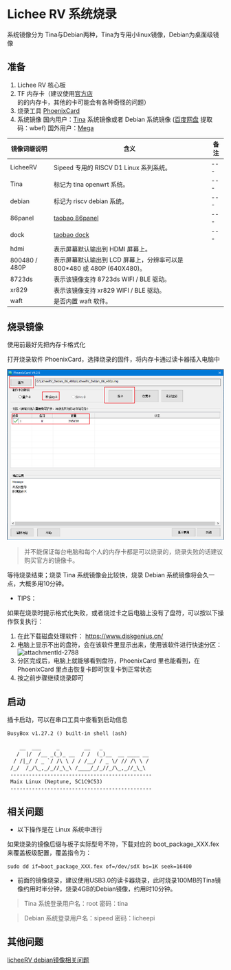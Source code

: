 # Lichee RV 系统烧录

系统镜像分为 Tina与Debian两种，Tina为专用小linux镜像，Debian为桌面级镜像

## 准备

1. Lichee RV 核心板
2. TF 内存卡（建议使用[官方店](https://shop365481095.taobao.com/)的的内存卡，其他的卡可能会有各种奇怪的问题）
3. 烧录工具 [PhoenixCard](https://dl.sipeed.com/shareURL/LICHEE/D1/Lichee_RV/tool)
4. 系统镜像
    国内用户：[Tina](https://dl.sipeed.com/shareURL/LICHEE/D1/Lichee_RV/SDK/image) 系统镜像或者 Debian 系统镜像   ([百度网盘](https://pan.baidu.com/s/1QJTaDw6kkTM4c_GAlmG0hg) 提取码：wbef)
    国外用户：[Mega](https://mega.nz/folder/lx4CyZBA#PiFhY7oSVQ3gp2ZZ_AnwYA)

| 镜像词缀说明 | 含义 | 备注 |
| --- | --- | --- |
| LicheeRV | Sipeed 专用的 RISCV D1 Linux 系列系统。 | --- |
| Tina | 标记为 tina openwrt 系统。 | --- |
| debian | 标记为 riscv debian 系统。 | --- |
| 86panel | [taobao 86panel](https://item.taobao.com/item.htm?spm=a230r.1.14.18.30b534187YMsRx&id=663345415205&ns=1&abbucket=7#detail) | --- |
| dock | [taobao dock](https://item.taobao.com/item.htm?spm=a1z10.3-c-s.w4002-21410578028.20.35765d54K9XCOt&id=666274331852) | --- |
| hdmi | 表示屏幕默认输出到 HDMI 屏幕上。 |  |
| 800480 / 480P | 表示屏幕默认输出到 LCD 屏幕上，分辨率可以是 800*480 或 480P (640X480)。 |  |
| 8723ds | 表示该镜像支持 8723ds WIFI / BLE 驱动。 |  |
| xr829 | 表示该镜像支持 xr829 WIFI / BLE 驱动。 |  |
| waft | 是否内置 waft 软件。 |  |


## 烧录镜像
使用前最好先把内存卡格式化

打开烧录软件 PhoenixCard，选择烧录的固件，将内存卡通过读卡器插入电脑中

![](./../assets/RV/flash.png)

> 并不能保证每台电脑和每个人的内存卡都是可以烧录的，烧录失败的话建议购买官方的镜像卡。

等待烧录结束；烧录 Tina 系统镜像会比较快，烧录 Debian 系统镜像将会久一点，大概多用10分钟。

- TIPS：
  
如果在烧录时提示格式化失败，或者烧过卡之后电脑上没有了盘符，可以按以下操作恢复执行：

1. 在此下载磁盘处理软件： https://www.diskgenius.cn/
2. 电脑上显示不出的盘符，会在该软件里显示出来，使用该软件进行快速分区：
    ![attachmentId-2788](https://bbs.sipeed.com/storage/attachments/2021/12/17/K9SdDOalmpgIwFopjoUU7sV2zgp26E1d85EMwgXf.png)
3. 分区完成后，电脑上就能够看到盘符，PhoenixCard 里也能看到，在 PhoenixCard 里点击恢复卡即可恢复卡到正常状态
4. 按之前步骤继续烧录即可

## 启动
插卡启动，可以在串口工具中查看到启动信息

```shell
BusyBox v1.27.2 () built-in shell (ash)

    __  ___     _        __   _   
   /  |/  /__ _(_)_ __  / /  (_)__  __ ____ __
  / /|_/ / _ `/ /\ \ / / /__/ / _ \/ // /\ \ /
 /_/  /_/\_,_/_//_\_\ /____/_/_//_/\_,_//_\_\ 
 ----------------------------------------------
 Maix Linux (Neptune, 5C1C9C53)
 ----------------------------------------------
```

## 相关问题

- 以下操作是在 Linux 系统中进行

如果烧录的镜像后缀与板子实际型号不符，下载对应的 boot_package_XXX.fex 来覆盖板级配置，覆盖指令为：

    sudo dd if=boot_package_XXX.fex of=/dev/sdX bs=1K seek=16400
    
- 前面的镜像烧录，建议使用USB3.0的读卡器烧录，此时烧录100MB的Tina镜像约用时半分钟，烧录4GB的Debian镜像，约用时10分钟。

> Tina 系统登录用户名：root  密码：tina

> Debian 系统登录用户名：sipeed 密码：licheepi


## 其他问题

[licheeRV debian镜像相关问题](./Armbian_img_apt.md)
